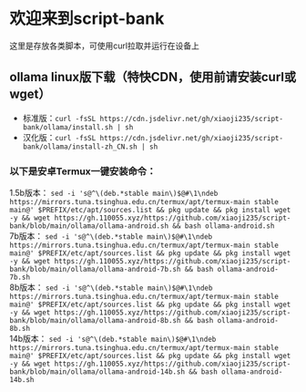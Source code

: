 # 欢迎来到script-bank
这里是存放各类脚本，可使用curl拉取并运行在设备上

## ollama linux版下载（特快CDN，使用前请安装curl或wget）
 - 标准版：`curl -fsSL https://cdn.jsdelivr.net/gh/xiaoji235/script-bank/ollama/install.sh | sh`
 - 汉化版：`curl -fsSL https://cdn.jsdelivr.net/gh/xiaoji235/script-bank/ollama/install-zh_CN.sh | sh`
### 以下是安卓Termux一键安装命令：
1.5b版本：
`sed -i 's@^\(deb.*stable main\)$@#\1\ndeb https://mirrors.tuna.tsinghua.edu.cn/termux/apt/termux-main stable main@' $PREFIX/etc/apt/sources.list && pkg update && pkg install wget -y && wget https://gh.110055.xyz/https://github.com/xiaoji235/script-bank/blob/main/ollama/ollama-android.sh && bash ollama-android.sh`<br>
7b版本：
`sed -i 's@^\(deb.*stable main\)$@#\1\ndeb https://mirrors.tuna.tsinghua.edu.cn/termux/apt/termux-main stable main@' $PREFIX/etc/apt/sources.list && pkg update && pkg install wget -y && wget https://gh.110055.xyz/https://github.com/xiaoji235/script-bank/blob/main/ollama/ollama-android-7b.sh && bash ollama-android-7b.sh`<br>
8b版本：
`sed -i 's@^\(deb.*stable main\)$@#\1\ndeb https://mirrors.tuna.tsinghua.edu.cn/termux/apt/termux-main stable main@' $PREFIX/etc/apt/sources.list && pkg update && pkg install wget -y && wget https://gh.110055.xyz/https://github.com/xiaoji235/script-bank/blob/main/ollama/ollama-android-8b.sh && bash ollama-android-8b.sh`<br>
14b版本：
`sed -i 's@^\(deb.*stable main\)$@#\1\ndeb https://mirrors.tuna.tsinghua.edu.cn/termux/apt/termux-main stable main@' $PREFIX/etc/apt/sources.list && pkg update && pkg install wget -y && wget https://gh.110055.xyz/https://github.com/xiaoji235/script-bank/blob/main/ollama/ollama-android-14b.sh && bash ollama-android-14b.sh`<br>
